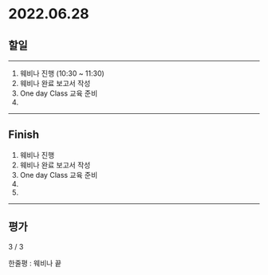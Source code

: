 # 2022.06.28

## 할일

------

1. 웨비나 진행 (10:30 ~ 11:30)
2. 웨비나 완료 보고서 작성
3. One day Class 교육 준비
4. 








------

## Finish

1. 웨비나 진행
2. 웨비나 완료 보고서 작성
3. One day Class 교육 준비
4. 
5. 


------

## 평가

  3 / 3

한줄평 : 웨비나 끝